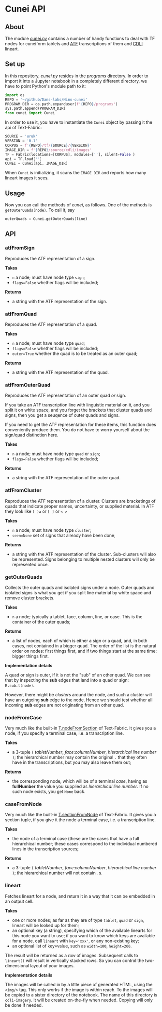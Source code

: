 Cunei API
=========

About
-----

The module
[cunei.py](https://github.com/Dans-labs/Nino-cunei/blob/master/programs/cunei.py)
contains a number of handy functions to deal with TF nodes for cuneiform tablets
and
[ATF](http://oracc.museum.upenn.edu/doc/help/editinginatf/primer/inlinetutorial/index.html)
transcriptions of them and [CDLI](https://cdli.ucla.edu) lineart.

Set up
------

In this repository, *cunei.py* resides in the *programs* directory. In order to
import it into a Jupyter notebook in a completely different directory, we have
to point Python's module path to it:

```python
import os
REPO = '~/github/Dans-labs/Nino-cunei'
PROGRAM_DIR = os.path.expanduser(f'{REPO}/programs')
sys.path.append(PROGRAM_DIR)
from cunei import Cunei
```

In order to use it, you have to instantiate the `Cunei` object by passing it the
api of Text-Fabric:

```python
SOURCE = 'uruk'
VERSION = '0.1'
CORPUS = f'{REPO}/tf/{SOURCE}/{VERSION}'
IMAGE_DIR = f'{REPO}/source/cdli/images'
TF = Fabric(locations=[CORPUS], modules=[''], silent=False )
api = TF.load('')
CUNEI = Cunei(api, IMAGE_DIR)
```

When `Cunei` is initializing, it scans the `IMAGE_DIR` and reports how many
lineart images it sees.

Usage
-----

Now you can call the methods of *cunei*, as follows. One of the methods is
`getOuterQuads(node)`. To call it, say

```python
outerQuads = Cunei.getOuterQuads(line)
```

API
---

### atfFromSign ###

Reproduces the ATF representation of a sign.

**Takes**

*   `n` a node; must have node type `sign`;
*   `flags=False` whether flags will be included;

**Returns**

*   a string with the ATF representation of the sign.

### atfFromQuad ###

Reproduces the ATF representation of a quad.

**Takes**

*   `n` a node; must have node type `quad`;
*   `flags=False` whether flags will be included;
*   `outer=True` whether the quad is to be treated as an outer quad;

**Returns**

*   a string with the ATF representation of the quad.

### atfFromOuterQuad ###

Reproduces the ATF representation of an outer quad *or* sign.

If you take an ATF transcription line with linguistic material on it, and you
split it on white space, and you forget the brackets that cluster quads and
signs, then you get a seuqence of outer quads and signs.

If you need to get the ATF representation for these items, this function does
conveniently produce them. You do not have to worry yourself about the sign/quad
distinction here.

**Takes**

*   `n` a node; must have node type `quad` or `sign`;
*   `flags=False` whether flags will be included;

**Returns**

*   a string with the ATF representation of the outer quad.

### atfFromCluster ###

Reproduces the ATF representation of a cluster. Clusters are bracketings of
quads that indicate proper names, uncertainty, or supplied material. In ATF they
look like `( )a` or `[ ]` or `< >`

**Takes**

*   `n` a node; must have node type `cluster`;
*   `seen=None` set of signs that already have been done;

**Returns**

*   a string with the ATF representation of the cluster. Sub-clusters will also be
    represented. Signs belonging to multiple nested clusters will only be
    represented once.

### getOuterQuads ###

Collects the outer quads and isolated signs under a node. Outer quads and
isolated signs is what you get if you split line material by white space and
remove cluster brackets.

**Takes**

*   `n` a node; typically a tablet, face, column, line, or case. This is the
    container of the outer quads;

**Returns**

*   a list of nodes, each of which is either a sign or a quad, and, in both cases,
    not contained in a bigger quad. The order of the list is the natural order on
    nodes: first things first, and if two things start at the same time: bigger
    things first.

**Implementation details**

A quad or sign is outer, if it is not the "sub" of an other quad. We can see
that by inspecting the **sub** edges that land into a quad or sign:
`E.sub.t(node)`.

However, there might be *clusters* around the node, and such a cluster will have
an outgoing **sub** edge to the node. Hence we should test whether all incoming
**sub** edges are not originating from an other quad.

### nodeFromCase ###

Very much like the built-in
[T.nodeFromSection](https://github.com/Dans-labs/text-fabric/wiki/Api#sectioning)
of Text-Fabric. It gives you a node, if you specify a terminal case, i.e. a
transcription line.

**Takes**

*   a 3-tuple `(` *tabletNumber*, *face*:*columnNumber*, *hierarchical line
    number* `)`; the hierarchical number may contain the original `.` that they
    often have in the transcriptions, but you may also leave them out;

**Returns**

*   the corresponding node, which will be of a terminal *case*, having as
    **fullNumber** the value you supplied as *hierarchical line number*. If no
    such node exists, you get `None` back.

### caseFromNode ###

Very much like the built-in
[T.sectionFromNode](https://github.com/Dans-labs/text-fabric/wiki/Api#sectioning)
of Text-Fabric. It gives you a section tuple, if you give it the node a terminal
case, i.e. a transcription line.

**Takes**

*   the node of a terminal case (these are the cases that have a full hierarchical
    number; these cases correspond to the individual numbered lines in the
    transcription sources;

**Returns**

*   a 3-tuple `(` *tabletNumber*, *face*:*columnNumber*, *hierarchical line
    number* `)`; the hierarchical number will not contain `.`s.

### lineart ###

Fetches lineart for a node, and return it in a way that it can be embedded in an
output cell.

**Takes**

*   one or more nodes; as far as they are of type `tablet`, `quad` or `sign`,
    lineart will be looked up for them;
*   an optional key (a string), specifying which of the available linearts for
    this node you want to use; if you want to know which keys are available
    for a node, call `lineart` with `key='xxx'`, or any non-existing key;
*   an optional list of key=value, such as `width=100`, `height=200`.

The result will be returned as a *row* of images.
Subsequent calls to `lineart()` will result in vertically stacked rows.
So you can control the two-dimensional layout of your images.

**Implementation details**

The images will be called in by a little piece of generated HTML, using
the `<img/>` tag.
This only works if the image is within reach.
To the images will be copied to a sister directory of the notebook.
The name of this directory is `cdli-imagery`.
It will be created on-the-fly when needed.
Copying will only be done if needed.
